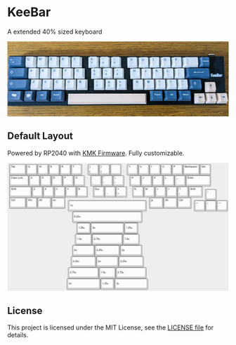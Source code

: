 # KeeBar

A extended 40% sized keyboard

![KeeBar real image](img/keebar-real.jpg)

## Default Layout

Powered by RP2040 with [KMK Firmware](http://kmkfw.io/). Fully customizable.

![KeeBar layouts](img/keebar-layout.png)

## License

This project is licensed under the MIT License, see the [LICENSE file](LICENSE) for details.
